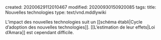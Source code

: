 created: 20200629112010467
modified: 20200930150920085
tags: 
title: Nouvelles technologies
type: text/vnd.mddlywiki

L’impact des nouvelles technologies suit un [[schéma établi|Cycle d’adoption des nouvelles technologies]]. [[L’estimation de leur effets|Loi d’Amara]] est cependant difficile.